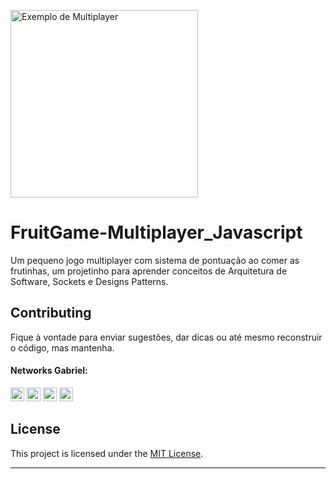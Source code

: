 [<div align=left><img alt="Exemplo de Multiplayer" src="https://user-images.githubusercontent.com/53992405/183553587-3caa1f90-ff9d-4062-bcad-d32e69786e19.png" height="300"/> </div>][telas]

# FruitGame-Multiplayer_Javascript

Um pequeno jogo multiplayer com sistema de pontuação ao comer as frutinhas, um projetinho para aprender conceitos de Arquitetura de Software, Sockets e Designs Patterns.

## Contributing

Fique à vontade para enviar sugestões, dar dicas ou até mesmo reconstruir o código, mas mantenha.

#### Networks Gabriel:

[<img alt="GitHub followers Gabriel" src="https://img.shields.io/github/followers/PuniGC?label=Follow&style=social" height="22" title="Follow me"/>][github]
[<img alt="Instagram Gabriel" src="https://img.shields.io/badge/Instagram-E4405F?style=for-the-badge&logo=instagram&logoColor=white&link=instagram.com/gabrielsants_dev/" height="22" />](https://www.instagram.com/gabrielsants_dev/)
[<img alt="Mail to Gabriel" src="https://img.shields.io/badge/-Gmail-c14438?style=flat&logo=Gmail&logoColor=white" height="22" title="gabriel04.ok@gmail.com" />][email]
[<img alt="Linkedin Gabriel" src="https://img.shields.io/badge/-LinkedIn-blue?style=flat-square&logo=Linkedin&logoColor=white&link=https://www.linkedin.com/in/gabriel-santana-silva-1205461a3/" height="22" />][linkedin]

## License

This project is licensed under the [MIT License][license].

---
[github]: https://github.com/PuniGC
[linkedin]: https://www.linkedin.com/in/gabriel-santana-silva-1205461a3/
[email]: mailto:gabriel04.ok@gmail.com
[discord]: https://discords.com/bio/p/punidc
[telas]: https://user-images.githubusercontent.com/53992405/183553587-3caa1f90-ff9d-4062-bcad-d32e69786e19.png
[license]: LICENSE
